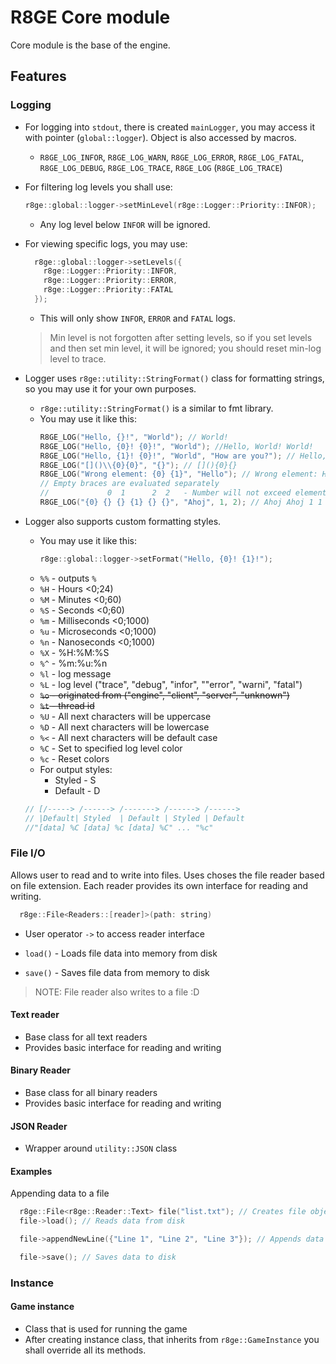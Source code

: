 # R8GE Core module

Core module is the base of the engine.

## Features

### Logging

- For logging into `stdout`, there is created `mainLogger`, you may access it with pointer (`global::logger`). Object is also accessed by macros.
  - `R8GE_LOG_INFOR`, `R8GE_LOG_WARN`, `R8GE_LOG_ERROR`, `R8GE_LOG_FATAL`, `R8GE_LOG_DEBUG`, `R8GE_LOG_TRACE`, `R8GE_LOG` (`R8GE_LOG_TRACE`)

- For filtering log levels you shall use:
  ``` cpp
  r8ge::global::logger->setMinLevel(r8ge::Logger::Priority::INFOR);
  ```
  - Any log level below `INFOR` will be ignored.
- For viewing specific logs, you may use:
  ``` cpp
    r8ge::global::logger->setLevels({
      r8ge::Logger::Priority::INFOR,
      r8ge::Logger::Priority::ERROR,
      r8ge::Logger::Priority::FATAL
    });
  ```
  - This will only show `INFOR`, `ERROR` and `FATAL` logs. 
  > Min level is not forgotten after setting levels, so if you set levels and then set min level, it will be ignored; you should reset min-log level to trace.
  
- Logger uses `r8ge::utility::StringFormat()` class for formatting strings, so you may use it for your own purposes.
  - `r8ge::utility::StringFormat()` is a similar to fmt library.
  - You may use it like this:
    ``` cpp
    R8GE_LOG("Hello, {}!", "World"); // World!
    R8GE_LOG("Hello, {0}! {0}!", "World"); //Hello, World! World!
    R8GE_LOG("Hello, {1}! {0}!", "World", "How are you?"); // Hello, How are you?! World!
    R8GE_LOG("[]()\\{0}{0}", "{}"); // [](){0}{}
    R8GE_LOG("Wrong element: {0} {1}", "Hello"); // Wrong element: Hello {missing_value}
    // Empty braces are evaluated separately
    //             0  1      2  2   - Number will not exceed element list
    R8GE_LOG("{0} {} {} {1} {} {}", "Ahoj", 1, 2); // Ahoj Ahoj 1 1 2 2
    ```
- Logger also supports custom formatting styles.
  - You may use it like this:
    ``` cpp
    r8ge::global::logger->setFormat("Hello, {0}! {1}!");
    ```
  - `%%` - outputs `%`
  - `%H` - Hours <0;24)
  - `%M` - Minutes <0;60)
  - `%S` - Seconds <0;60)
  - `%m` - Milliseconds <0;1000)
  - `%u` - Microseconds <0;1000)
  - `%n` - Nanoseconds <0;1000)
  - `%X` - %H:%M:%S
  - `%^` - %m:%u:%n
  - `%l` - log message
  - `%L` - log level ("trace", "debug", "infor", ""error", "warni", "fatal")
  - ~~`%o` - originated from ("engine", "client", "server", "unknown")~~
  - ~~`%t` - thread id~~
  - `%U` - All next characters will be uppercase
  - `%D` - All next characters will be lowercase
  - `%<` - All next characters will be default case
  - `%C` - Set to specified log level color
  - `%c` - Reset colors
  - For output styles:
    - Styled  - S
    - Default - D
  ``` cpp
  // [/-----> /------> /-------> /------> /------>
  // |Default| Styled  | Default | Styled | Default
  //"[data] %C [data] %c [data] %C" ... "%c"
  ```
 
### File I/O
Allows user to read and to write into files. Uses choses the file reader based on file extension.
Each reader provides its own interface for reading and writing.
  ``` cpp 
    r8ge::File<Readers::[reader]>(path: string)
  ```
  - User operator `->` to access reader interface  

  - `load()` - Loads file data into memory from disk
  - `save()` - Saves file data from memory to disk

> NOTE: File reader also writes to a file :D

#### Text reader 
  - Base class for all text readers
  - Provides basic interface for reading and writing
#### Binary Reader
  - Base class for all binary readers
  - Provides basic interface for reading and writing
#### JSON Reader
  - Wrapper around `utility::JSON` class

#### Examples
Appending data to a file
```cpp
  r8ge::File<r8ge::Reader::Text> file("list.txt"); // Creates file object, does not read data from disk
  file->load(); // Reads data from disk

  file->appendNewLine({"Line 1", "Line 2", "Line 3"}); // Appends data to a new line in the file

  file->save(); // Saves data to disk
```

### Instance
#### Game instance
- Class that is used for running the game
- After creating instance class, that inherits from `r8ge::GameInstance` you shall override all its methods.
